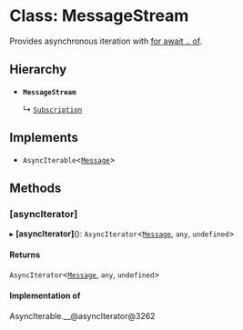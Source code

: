# Class: MessageStream

Provides asynchronous iteration with
[for await .. of](https://developer.mozilla.org/en-US/docs/Web/JavaScript/Reference/Statements/for-await...of).

## Hierarchy

- **`MessageStream`**

  ↳ [`Subscription`](Subscription.md)

## Implements

- `AsyncIterable`<[`Message`](../interfaces/Message.md)\>

## Methods

### [asyncIterator]

▸ **[asyncIterator]**(): `AsyncIterator`<[`Message`](../interfaces/Message.md), `any`, `undefined`\>

#### Returns

`AsyncIterator`<[`Message`](../interfaces/Message.md), `any`, `undefined`\>

#### Implementation of

AsyncIterable.\_\_@asyncIterator@3262

